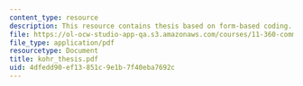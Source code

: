 ```yaml
---
content_type: resource
description: This resource contains thesis based on form-based coding.
file: https://ol-ocw-studio-app-qa.s3.amazonaws.com/courses/11-360-community-growth-and-land-use-planning-fall-2005/4dfedd90ef13851c9e1b7f40eba7692c_kohr_thesis.pdf
file_type: application/pdf
resourcetype: Document
title: kohr_thesis.pdf
uid: 4dfedd90-ef13-851c-9e1b-7f40eba7692c
---
```

